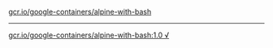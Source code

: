[gcr.io/google-containers/alpine-with-bash](https://hub.docker.com/r/anjia0532/alpine-with-bash/tags/) 

----
[gcr.io/google-containers/alpine-with-bash:1.0 √](https://hub.docker.com/r/anjia0532/google-containers.alpine-with-bash/tags/)


